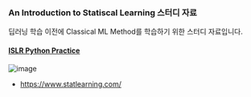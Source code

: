 ### An Introduction to Statiscal Learning 스터디 자료
딥러닝 학습 이전에 Classical ML Method를 학습하기 위한 스터디 자료입니다.
#### [ISLR Python Practice](https://github.com/hersheythings/ISLR-python)

![image](https://user-images.githubusercontent.com/36656801/142989809-9d797616-074e-44cc-84ff-0b503c43ad59.png)

* https://www.statlearning.com/

